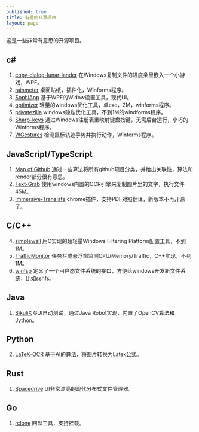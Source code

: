 ```yaml
---
published: true
title: 有趣的开源项目
layout: page
---
```


这是一些非常有意思的开源项目。

## c#
1. [copy-dialog-lunar-lander](https://github.com/Sanakan8472/copy-dialog-lunar-lander) 在Windows复制文件的进度条里嵌入一个小游戏，WPF。
2. [rainmeter](https://github.com/rainmeter/rainmeter) 桌面贴纸，插件化，Winforms程序。
1. [SophiApp](https://github.com/Sophia-Community/SophiApp) 基于WPF的Widow设置工具，现代UI。
2. [optimizer](https://github.com/hellzerg/optimizer) 轻量的windows优化工具，单exe，2M，winforms程序。
3. [privatezilla](https://github.com/builtbybel/privatezilla) windows隐私优化工具，不到1M的windforms程序。
4. [Sharp-keys](https://github.com/randyrants/sharpkeys) 通过Windows注册表重映射键盘按键，无需后台运行，小巧的Winforms程序。
2. [WGestures](https://github.com/yingDev/WGestures) 检测鼠标轨迹手势并执行动作，Winforms程序。
   
## JavaScript/TypeScript
1. [Map of Github](https://github.com/anvaka/map-of-github) 通过一些算法将所有github项目分类，并给出关联性，算法和render部分很有意思。
3. [Text-Grab](https://github.com/TheJoeFin/Text-Grab) 使用windows内置的OCR引擎来复制图片里的文字，执行文件45M。
4. [Immersive-Translate](https://github.com/immersive-translate/old-immersive-translate) chrome插件，支持PDF对照翻译，新版本不再开源了。

## C/C++
4. [simplewall](https://github.com/henrypp/simplewall) 用C实现的超轻量Windows Filtering Platform配置工具，不到1M。
5. [TrafficMonitor](https://github.com/zhongyang219/TrafficMonitor) 任务栏或悬浮窗监测CPU/Memory/Traffic，C++实现，不到1M。
6. [winfsp](https://github.com/winfsp/winfsp) 定义了一个用户态文件系统的接口，方便给windows开发新文件系统，比如sshfs。

## Java
1. [SikuliX](https://github.com/RaiMan/SikuliX1/) GUI自动测试，通过Java Robot实现，内置了OpenCV算法和Jython。
   
## Python
2. [LaTeX-OCR](https://github.com/lukas-blecher/LaTeX-OCR) 基于AI的算法，将图片转换为Latex公式。

## Rust
1. [Spacedrive](https://github.com/spacedriveapp/spacedrive) UI非常漂亮的现代分布式文件管理器。

## Go
1. [rclone](https://github.com/rclone/rclone) 网盘工具，支持挂载。

